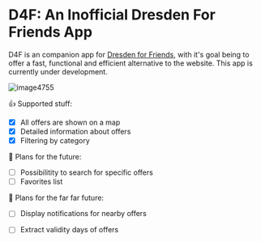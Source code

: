 # D4F: An Inofficial Dresden For Friends App

D4F is an companion app for [Dresden for Friends](https://www.dresdenforfriends.de/), with it's goal being to offer a fast, functional and efficient alternative to the website. This app is currently under development.

![image4755](https://user-images.githubusercontent.com/8763936/83331176-ce67f380-a294-11ea-914e-02e83c7a5010.png)

👍 Supported stuff:

- [x] All offers are shown on a map
- [x] Detailed information about offers
- [x] Filtering by category

🌅 Plans for the future:

- [ ] Possibilitity to search for specific offers
- [ ] Favorites list

🌠 Plans for the far far future:

- [ ] Display notifications for nearby offers
- [ ] Extract validity days of offers

